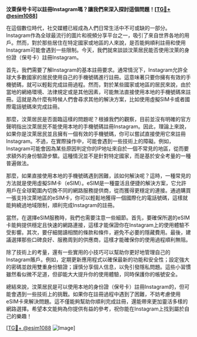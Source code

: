 **汶萊保号卡可以註冊Instagram嗎？讓我們來深入探討這個問題！[[TG💪+ @esim1088](https://t.me/s/esim1088)]**

在這個數位時代，社交媒體已經成為人們日常生活中不可或缺的一部分。Instagram作為全球最流行的圖片和視頻分享平台之一，吸引了來自世界各地的用戶。然而，對於那些居住在特定國家或地區的人來說，是否能夠順利註冊和使用Instagram可能會遇到一些限制。今天，我們就來談談汶萊居民能否使用汶萊的身份證（保号卡）註冊Instagram。

首先，我們需要了解Instagram的基本註冊要求。通常情況下，Instagram允許全球大多數國家的居民使用自己的手機號碼進行註冊。這意味著只要你擁有有效的手機號碼，就可以輕鬆完成註冊過程。然而，對於某些國家或地區的居民來說，由於當地的網絡環境、法律規定或是其他因素，可能無法直接使用本地的手機號碼來註冊。這就是為什麼有時候人們會尋求其他的解決方案，比如使用虛擬SIM卡或者國際電話號碼來完成註冊。

那麼，汶萊居民是否面臨這樣的問題呢？根據我們的觀察，目前並沒有明確的官方聲明指出汶萊居民不能使用本地的手機號碼註冊Instagram。因此，理論上來說，如果你是汶萊居民並且擁有一個有效的手機號碼，你可以嘗試直接使用它來註冊Instagram。不過，在實際操作中，可能會遇到一些技術上的障礙。例如，Instagram可能會因為某些原因判定你的IP地址來自於一個不常見的地區，從而要求額外的身份驗證步驟。這種情況並不是針對特定國家，而是基於安全考量的一種普遍做法。

那麼，如果直接使用本地的手機號碼遇到困難，該如何解決呢？這時，一種常見的方法就是使用虛擬SIM卡（eSIM）。eSIM是一種靈活且便捷的解決方案，它允許用戶在全球範圍內切換不同的網路服務提供商，從而獲得更穩定的連接。通過購買一張支持汶萊地區的eSIM卡，你可以輕鬆地獲得一個國際化的電話號碼，這樣就能夠繞過地域限制，順利完成Instagram的註冊。

當然，在選擇eSIM服務時，我們也需要注意一些細節。首先，要確保所選的eSIM卡能夠提供穩定且快速的網路連接，這樣才能保證你在Instagram上的使用體驗不受影響。其次，要仔細閱讀相關的條款和條件，避免不必要的隱藏費用。最後，建議選擇那些口碑良好、服務周到的供應商，這樣才能確保你的使用過程順利無阻。

除了技術上的考量，還有一些實用的小技巧可以幫助你更好地管理自己的Instagram賬戶。例如，定期更新應用程式以確保最新的功能和安全性；設定強大的密碼並啟用雙重身份驗證；謹慎分享個人信息，以免引發隱私問題。這些小習慣雖然看似微不足道，但卻能大大提升你的使用體驗，同時保護你的帳號安全。

總結來說，汶萊居民是可以使用本地的身份證（保号卡）註冊Instagram的，但可能會遇到一些技術上的挑戰。如果你在註冊過程中遇到了困難，不妨考慮使用eSIM卡來解決問題。這不僅能夠幫助你順利完成註冊，還能帶來更加靈活多樣的網路選擇。希望本文能夠為你提供有益的參考，祝你能在Instagram上找到屬於自己的樂趣！

[[TG💪+ @esim1088](https://t.me/s/esim1088) ![Image](https://i.postimg.cc/4NQfJmqS/Snipaste-2025-05-13-00-14-12.png)]